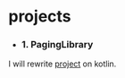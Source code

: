 # projects
* ### 1. PagingLibrary 
I will rewrite 
[project](https://github.com/anitaa1990/PagingLibrary-Sample)
on kotlin.
